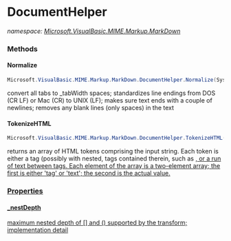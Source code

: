 ﻿# DocumentHelper
_namespace: [Microsoft.VisualBasic.MIME.Markup.MarkDown](./index.md)_





### Methods

#### Normalize
```csharp
Microsoft.VisualBasic.MIME.Markup.MarkDown.DocumentHelper.Normalize(System.String)
```
convert all tabs to _tabWidth spaces; 
 standardizes line endings from DOS (CR LF) or Mac (CR) to UNIX (LF); 
 makes sure text ends with a couple of newlines; 
 removes any blank lines (only spaces) in the text

#### TokenizeHTML
```csharp
Microsoft.VisualBasic.MIME.Markup.MarkDown.DocumentHelper.TokenizeHTML(System.String)
```
returns an array of HTML tokens comprising the input string. Each token is 
 either a tag (possibly with nested, tags contained therein, such 
 as <a href="<MTFoo>">, or a run of text between tags. Each element of the 
 array is a two-element array; the first is either 'tag' or 'text'; the second is 
 the actual value.


### Properties

#### _nestDepth
maximum nested depth of [] and () supported by the transform; implementation detail
